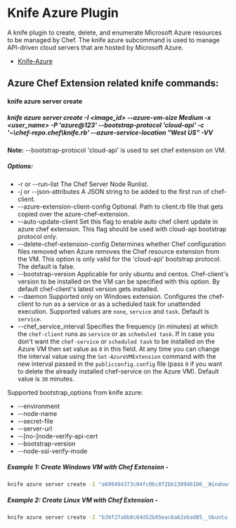 # Knife Azure Plugin
A knife plugin to create, delete, and enumerate Microsoft Azure resources to be managed by Chef. The knife azure subcommand is used to manage API-driven cloud servers that are hosted by Microsoft Azure.

* [Knife-Azure](https://github.com/chef/knife-azure)

## Azure Chef Extension related knife commands:

#### knife azure server create
##### knife azure server create -I \<image_id\> --azure-vm-size Medium -x \<user_name\> -P 'azure@123' --bootstrap-protocol 'cloud-api' -c '~\chef-repo\.chef\knife.rb' --azure-service-location "West US" -VV

**Note:** --bootstrap-protocol 'cloud-api' is used to set chef extension on VM.
##### Options:
*  -r or --run-list
The Chef Server Node Runlist.
* -j or --json-attributes
 A JSON string to be added to the first run of chef-client.
* --azure-extension-client-config
Optional. Path to client.rb file that gets copied over the azure-chef-extension.
* --auto-update-client
Set this flag to enable auto chef client update in azure chef extension. This flag should be used with cloud-api bootstrap protocol only.
* --delete-chef-extension-config
Determines whether Chef configuration files removed when Azure removes the Chef resource extension from the VM. This option is only valid for the 'cloud-api' bootstrap protocol. The default is false.
* --bootstrap-version
Applicable for only ubuntu and centos. Chef-client's version to be installed on the VM can be specified with this option. By default chef-client's latest version gets installed.
* --daemon 
Supported only on Windows extension. Configures the chef-client to run as a service or as a scheduled task for unattended execution. Supported values are `none`, `service` and `task`. Default is `service`.
* --chef_service_interval
Specifies the frequency (in minutes) at which the `chef-client` runs as `service` or as `scheduled task`. If in case you don't want the `chef-service` or `scheduled task` to be installed on the Azure VM then set value as `0` in this field. At any time you can change the interval value using the `Set-AzureVMExtension` command with the new interval passed in the `publicconfig.config` file (pass `0` if you want to delete the already installed chef-service on the Azure VM). Default value is `30` minutes. 

Supported bootstrap_options from knife azure:
  * --environment
  * --node-name
  * --secret-file
  * --server-url
  * --[no-]node-verify-api-cert
  * --bootstrap-version
  * --node-ssl-verify-mode

##### Example 1: Create Windows VM with Chef Extension -
```bash
knife azure server create -I "a699494373c04fc0bc8f2bb1389d6106__Windows-Server-2012-Datacenter-201411.01-en.us-127GB.vhd" --azure-vm-size Medium -x 'azureuser' -P 'azure@123' --bootstrap-protocol 'cloud-api' -c '~/chef-repo/.chef/knife.rb' -r 'recipe[getting-started]' --azure-service-location "West US" -VV
```

##### Example 2: Create Linux VM with Chef Extension -
```bash
knife azure server create -I "b39f27a8b8c64d52b05eac6a62ebad85__Ubuntu_DAILY_BUILD-trusty-14_04_1-LTS-amd64-server-20140902-en-us-30GB" --azure-vm-size Medium -x 'azureuser' -P 'azure@123' --bootstrap-protocol 'cloud-api' -c '~/chef-repo/.chef/knife.rb' -r 'recipe[getting-started]' --azure-service-location "West US" -VV
```

